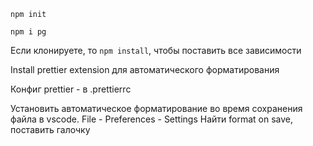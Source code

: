 ```
npm init

npm i pg
```

Если клонируете, то `npm install`, чтобы поставить все зависимости

Install prettier extension для автоматического форматирования

Конфиг prettier - в .prettierrc

Установить автоматическое форматирование во время сохранения файла в vscode.
File - Preferences - Settings Найти format on save, поставить галочку
